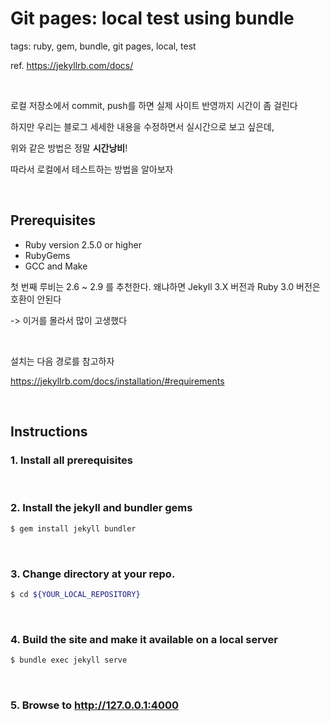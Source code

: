 
# Git pages: local test using bundle

tags: ruby, gem, bundle, git pages, local, test

ref. https://jekyllrb.com/docs/

<br/>

로컬 저장소에서 commit, push를 하면 실제 사이트 반영까지 시간이 좀 걸린다

하지만 우리는 블로그 세세한 내용을 수정하면서 실시간으로 보고 싶은데,

위와 같은 방법은 정말 **시간낭비**!

따라서 로컬에서 테스트하는 방법을 알아보자

<br/>

## Prerequisites

- Ruby version 2.5.0 or higher
- RubyGems
- GCC and Make

첫 번째 루비는 2.6 ~ 2.9 를 추천한다. 왜냐하면 Jekyll 3.X 버전과 Ruby 3.0 버전은 호환이 안된다

-> 이거를 몰라서 많이 고생했다

<br/>

설치는 다음 경로를 참고하자

https://jekyllrb.com/docs/installation/#requirements

<br/>

## Instructions

### 1. Install all prerequisites

<br/>

### 2. Install the jekyll and bundler gems

~~~bash
$ gem install jekyll bundler
~~~

<br/>

### 3. Change directory at your repo.

~~~bash
$ cd ${YOUR_LOCAL_REPOSITORY}
~~~

<br/>

### 4. Build the site and make it available on a local server

~~~bash
$ bundle exec jekyll serve
~~~

<br/>

### 5. Browse to http://127.0.0.1:4000

<br/>
